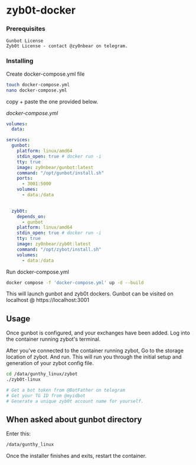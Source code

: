 # zyb0t-docker

### Prerequisites

```
Gunbot License
Zyb0t License - contact @zy0nbear on telegram.
```

### Installing

Create docker-compose.yml file

```sh
touch docker-compose.yml
nano docker-compose.yml

```
copy + paste the one provided below.

*docker-compose.yml*
```yml
volumes:
  data:

services:
  gunbot:
    platform: linux/amd64
    stdin_open: true # docker run -i
    tty: true 
    image: zy0nbear/gunbot:latest
    command: "/opt/gunbot/install.sh"
    ports: 
      - 3001:5000
    volumes:
      - data:/data

    
  zyb0t:
    depends_on:
      - gunbot
    platform: linux/amd64
    stdin_open: true # docker run -i
    tty: true 
    image: zy0nbear/zyb0t:latest
    command: "/opt/zybot/install.sh"
    volumes:
      - data:/data

```

Run docker-compose.yml 

```sh
docker compose -f 'docker-compose.yml' up -d --build
```

This will launch gunbot and zyb0t dockers.
Gunbot can be visited on localhost @ https://localhost:3001

## Usage <a name = "usage"></a>

Once gunbot is configured, and your exchanges have been added.
Log into the container running zybot's terminal.

After you've connected to the container running zybot, Go to the storage location of zybot.
And run. This will run you through the initial setup and generation of your zybot config file.



```sh
cd /data/gunthy_linux/zybot
./zyb0t-linux
```
```sh
# Get a bot token from @BotFather on telegram
# Get your TG ID from @myidbot
# Generate a unique zyb0t account name for yourself. 
```

## When asked about gunbot directory
Enter this:
```sh
/data/gunthy_linux
```

Once the installer finishes and exits, restart the container. 